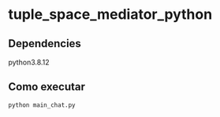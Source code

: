 # tuple_space_mediator_python

## Dependencies
python3.8.12

## Como executar
```shell
python main_chat.py
```
